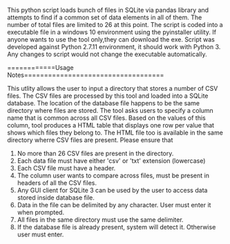 This python script loads bunch of files in SQLite via pandas library and attempts to find if a common
set of data elements in all of them. The number of total files are limited to 26 at this point.
The script is coded into a executable file in a windows 10 environment using the pyinstaller utility. If anyone wants to use the tool only,they can download the exe. Script was developed against Python 2.7.11 environment, it should work with Python 3. Any changes to script would not change the executable automatically.

============Usage Notes===================================

This utlity allows the user to input a directory that stores a number of CSV files.
The CSV files are processed by this tool and loaded into a SQLite database.
The location of the database file happens to be the same directory where files are stored.
The tool asks users to specify a column name that is common across all CSV files.
Based on the values of this column, tool produces a HTML table that displays
one row per value that shows which files they belong to. The HTML file too is available
in the same directory wherre CSV files are present. Please ensure that
1. No more than 26 CSV files are present in the directory.
2. Each data file must have either 'csv' or 'txt' extension (lowercase)
3. Each CSV file must have a header.
4. The column user wants to compare across files, must be present in headers of all the CSV files.
5. Any GUI client for SQLite 3 can be used by the user to access data stored inside database file.
6. Data in the file can be delimited by any character. User must enter it when prompted.
7. All files in the same directory must use the same delimiter.
8. If the database file is already present, system will detect it. Otherwise user must enter.
